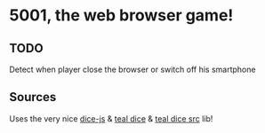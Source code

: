 # 5001, the web browser game!

## TODO

Detect when player close the browser or switch off his smartphone

## Sources

Uses the very nice [dice-js](https://github.com/jhamlet/dice-js) & [teal dice](http://a.teall.info/dice/) & [teal dice src](https://github.com/emanchado/3d-die-roller) lib!
